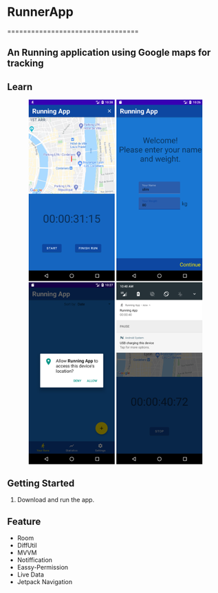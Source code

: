 # RunnerApp
=================================
## An Running application using Google maps for tracking

Learn
------------


<p align="center">
  <img src="/Run.png" width="200">
  <img src="/Setup.png" width="200">
  <img src="/Permission.png" width="200">
  <img src="/Nottification.png" width="200">
  <br/>
</p>

Getting Started
---------------

1. Download and run the app.


Feature
---------------

- Room
- DiffUtil
- MVVM
- Notiffication
- Eassy-Permission
- Live Data
- Jetpack Navigation
